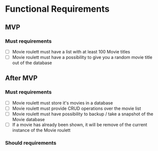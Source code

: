 # Functional Requirements

## MVP
### Must requirements

- [ ] Movie roulett must have a list with at least 100 Movie titles
- [ ] Movie roulett must have a possibility to give you a random movie title out of the database

## After MVP

### Must requirements
- [ ] Movie roulett must store it's movies in a database
- [ ] Movie roulett must provide CRUD operations over the movie list
- [ ] Movie roulett must have possibility to backup / take a snapshot of the Movie database
- [ ] If a movie has already been shown, it will be remove of the current instance of the Movie roulett

### Should requirements
